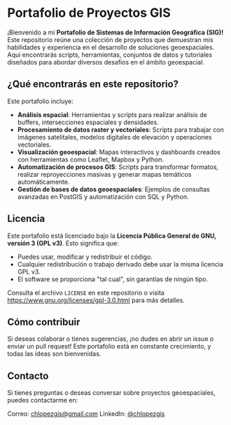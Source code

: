 # **Portafolio de Proyectos GIS**

¡Bienvenido a mi **Portafolio de Sistemas de Información Geográfica (SIG)!** Este repositorio reúne una colección de proyectos que demuestran mis habilidades y experiencia en el desarrollo de soluciones geoespaciales. Aquí encontrarás scripts, herramientas, conjuntos de datos y tutoriales diseñados para abordar diversos desafíos en el ámbito geoespacial.

## **¿Qué encontrarás en este repositorio?**

Este portafolio incluye:

* **Análisis espacial**: Herramientas y scripts para realizar análisis de buffers, intersecciones espaciales y densidades.
* **Procesamiento de datos raster y vectoriales**: Scripts para trabajar con imágenes satelitales, modelos digitales de elevación y operaciones vectoriales.
* **Visualización geoespacial**: Mapas interactivos y dashboards creados con herramientas como Leaflet, Mapbox y Python.
* **Automatización de procesos GIS**: Scripts para transformar formatos, realizar reproyecciones masivas y generar mapas temáticos automáticamente.
* **Gestión de bases de datos geoespaciales**: Ejemplos de consultas avanzadas en PostGIS y automatización con SQL y Python.

## **Licencia**

Este portafolio está licenciado bajo la **Licencia Pública General de GNU, versión 3 (GPL v3)**. Esto significa que:

* Puedes usar, modificar y redistribuir el código.
* Cualquier redistribución o trabajo derivado debe usar la misma licencia GPL v3.
* El software se proporciona "tal cual", sin garantías de ningún tipo.

Consulta el archivo `LICENSE` en este repositorio o visita https://www.gnu.org/licenses/gpl-3.0.html para más detalles.

## **Cómo contribuir**

Si deseas colaborar o tienes sugerencias, ¡no dudes en abrir un issue o enviar un pull request! Este portafolio está en constante crecimiento, y todas las ideas son bienvenidas.

## **Contacto**

Si tienes preguntas o deseas conversar sobre proyectos geoespaciales, puedes contactarme en:

Correo: chlopezgis@gmail.com
LinkedIn: [@chlopezgis](https://www.linkedin.com/in/chlopezgis/)
